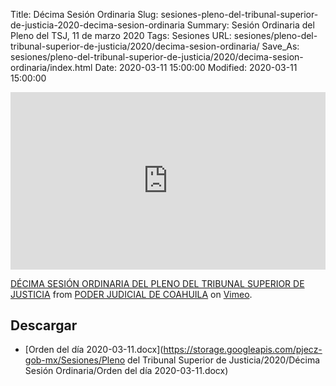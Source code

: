 Title: Décima Sesión Ordinaria
Slug: sesiones-pleno-del-tribunal-superior-de-justicia-2020-decima-sesion-ordinaria
Summary: Sesión Ordinaria del Pleno del TSJ, 11 de marzo 2020
Tags: Sesiones
URL: sesiones/pleno-del-tribunal-superior-de-justicia/2020/decima-sesion-ordinaria/
Save_As: sesiones/pleno-del-tribunal-superior-de-justicia/2020/decima-sesion-ordinaria/index.html
Date: 2020-03-11 15:00:00
Modified: 2020-03-11 15:00:00


<div style="padding:56.25% 0 0 0;position:relative;"><iframe src="https://player.vimeo.com/video/396836872" style="position:absolute;top:0;left:0;width:100%;height:100%;" frameborder="0" allow="autoplay; fullscreen" allowfullscreen></iframe></div><script src="https://player.vimeo.com/api/player.js"></script>
<p><a href="https://vimeo.com/396836872">D&Eacute;CIMA SESI&Oacute;N ORDINARIA DEL PLENO DEL TRIBUNAL SUPERIOR DE JUSTICIA</a> from <a href="https://vimeo.com/user103229504">PODER JUDICIAL DE COAHUILA</a> on <a href="https://vimeo.com">Vimeo</a>.</p>



## Descargar


* [Orden del día 2020-03-11.docx](https://storage.googleapis.com/pjecz-gob-mx/Sesiones/Pleno del Tribunal Superior de Justicia/2020/Décima Sesión Ordinaria/Orden del día 2020-03-11.docx)


